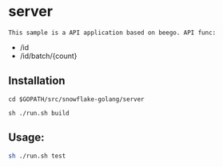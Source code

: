 # server

    This sample is a API application based on beego. API func:

- /id
- /id/batch/{count}

## Installation

```
cd $GOPATH/src/snowflake-golang/server

sh ./run.sh build
```

## Usage:

```sh
sh ./run.sh test

```
